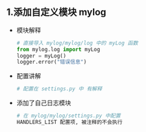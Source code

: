 ## 1.添加自定义模块  mylog

* 模块解释

  ```python
  # 直接导入 mylog/mylog/log 中的 myLog 函数
  from mylog.log import myLog
  logger = myLog()
  logger.error("错误信息")
  ```

* 配置讲解

  ```python
  # 配置在 settings.py 中 有解释
  ```

  

* 添加了自己日志模块

  ```python 
  # 在 mylog/mylog/settings.py 中配置
  HANDLERS_LIST 配置项, 被注释的不会执行
  ```

